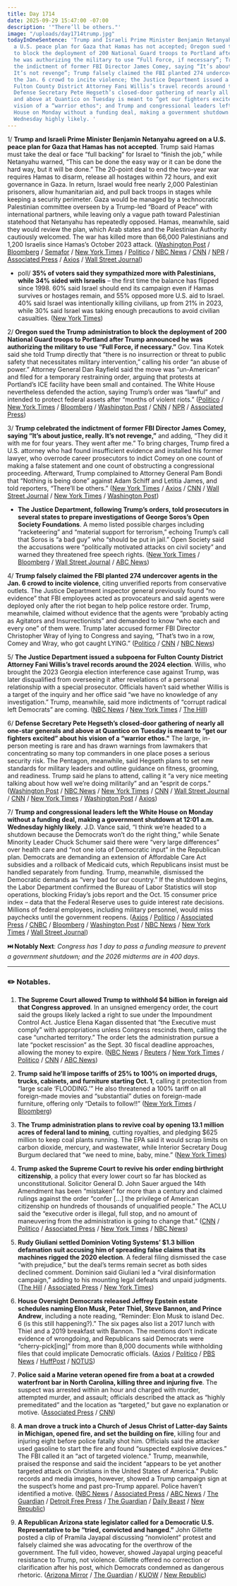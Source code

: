```yaml
---
title: Day 1714
date: 2025-09-29 15:47:00 -07:00
description: '"There’ll be others."'
image: "/uploads/day1714trump.jpg"
todayInOneSentence: 'Trump and Israeli Prime Minister Benjamin Netanyahu agreed on
  a U.S. peace plan for Gaza that Hamas has not accepted; Oregon sued the Trump administration
  to block the deployment of 200 National Guard troops to Portland after Trump announced
  he was authorizing the military to use “Full Force, if necessary”; Trump celebrated
  the indictment of former FBI Director James Comey, saying “It’s about justice, really.
  It’s not revenge”; Trump falsely claimed the FBI planted 274 undercover agents in
  the Jan. 6 crowd to incite violence; the Justice Department issued a subpoena for
  Fulton County District Attorney Fani Willis’s travel records around the 2024 election;
  Defense Secretary Pete Hegseth’s closed-door gathering of nearly all one-star generals
  and above at Quantico on Tuesday is meant to “get our fighters excited” about his
  vision of a “warrior ethos"; and Trump and congressional leaders left the White
  House on Monday without a funding deal, making a government shutdown at 12:01 a.m.
  Wednesday highly likely. '
---
```


1/ **Trump and Israeli Prime Minister Benjamin Netanyahu agreed on a U.S. peace plan for Gaza that Hamas has not accepted**. Trump said Hamas must take the deal or face “full backing” for Israel to “finish the job,” while Netanyahu warned, “This can be done the easy way or it can be done the hard way, but it will be done.” The 20-point deal to end the two-year war requires Hamas to disarm, release all hostages within 72 hours, and exit governance in Gaza. In return, Israel would free nearly 2,000 Palestinian prisoners, allow humanitarian aid, and pull back troops in stages while keeping a security perimeter. Gaza would be managed by a technocratic Palestinian committee overseen by a Trump-led “Board of Peace” with international partners, while leaving only a vague path toward Palestinian statehood that Netanyahu has repeatedly opposed. Hamas, meanwhile, said they would review the plan, which Arab states and the Palestinian Authority cautiously welcomed. The war has killed more than 66,000 Palestinians and 1,200 Israelis since Hamas’s October 2023 attack. ([Washington Post](https://www.washingtonpost.com/politics/2025/09/29/trump-netanyahu-gaza/) / [Bloomberg](https://www.bloomberg.com/news/articles/2025-09-29/trump-unveils-20-point-plan-to-end-gaza-war-after-netanyahu-meet) / [Semafor](https://www.semafor.com/article/09/29/2025/trump-netanyahu-unveil-gaza-peace-plan) / [New York Times](https://www.nytimes.com/live/2025/09/29/world/trump-netanyahu-israel-gaza) / [Politico](https://www.politico.com/news/2025/09/29/trump-touts-peace-plan-for-israel-hamas-has-not-agreed-00584857) / [NBC News](https://www.nbcnews.com/world/middle-east/trump-talks-netanyahu-gaza-peace-deal-israel-hamas-war-hostages-rcna234370) / [CNN](https://www.cnn.com/2025/09/29/politics/trump-netanyahu-israel-gaza-ceasefire-deal) / [NPR](https://www.npr.org/2025/09/29/nx-s1-5556916/trump-israel-gaza-netanyahu) / [Associated Press](https://apnews.com/article/trump-netanyahu-israel-hamas-war-gaza-708a08671b8842d7a7a5e250ec51351c) / [Axios](https://www.axios.com/2025/09/29/gaza-peace-deal-trump-netanyahu-meeting) / [Wall Street Journal](https://www.wsj.com/world/middle-east/trumps-gaza-cease-fire-plan-faces-obstacles-as-he-meets-with-netanyahu-4a4d9e9d))
 
* poll/ **35% of voters said they sympathized more with Palestinians, while 34% sided with Israelis** – the first time the balance has flipped since 1998. 60% said Israel should end its campaign even if Hamas survives or hostages remain, and 55% opposed more U.S. aid to Israel. 40% said Israel was intentionally killing civilians, up from 21% in 2023, while 30% said Israel was taking enough precautions to avoid civilian casualties. ([New York Times](https://www.nytimes.com/2025/09/29/polls/israel-gaza-war-us-poll.html))

2/ **Oregon sued the Trump administration to block the deployment of 200 National Guard troops to Portland after Trump announced he was authorizing the military to use “Full Force, if necessary.”** Gov. Tina Kotek said she told Trump directly that “there is no insurrection or threat to public safety that necessitates military intervention,” calling his order “an abuse of power.” Attorney General Dan Rayfield said the move was “un-American” and filed for a temporary restraining order, arguing that protests at Portland’s ICE facility have been small and contained. The White House nevertheless defended the action, saying Trump’s order was “lawful” and intended to protect federal assets after “months of violent riots.” ([Politico](https://www.politico.com/news/2025/09/28/oregon-sues-block-trump-national-guard-portland-00583937) / [New York Times](https://www.nytimes.com/2025/09/28/us/portland-trump-ice-protests.html) / [Bloomberg](https://www.bloomberg.com/news/articles/2025-09-28/oregon-sues-trump-administration-over-national-guard-deployment) / [Washington Post](https://www.washingtonpost.com/national-security/2025/09/28/trump-portland-national-guard/) / [CNN](https://www.cnn.com/2025/09/27/politics/trump-sending-troops-portland-ice) / [NPR](https://www.npr.org/2025/09/27/nx-s1-5555381/trump-sending-troops-portland) / [Associated Press](https://apnews.com/article/trump-federal-troops-portland-oregon-f8659de72f28289ef22bd924d149a52f))

3/ **Trump celebrated the indictment of former FBI Director James Comey, saying “It’s about justice, really. It’s not revenge,”** and adding, “They did it with me for four years. They went after me.” To bring charges, Trump fired a U.S. attorney who had found insufficient evidence and installed his former lawyer, who overrode career prosecutors to indict Comey on one count of making a false statement and one count of obstructing a congressional proceeding. Afterward, Trump complained to Attorney General Pam Bondi that “Nothing is being done” against Adam Schiff and Letitia James, and told reporters, “There’ll be others.” ([New York Times](https://www.nytimes.com/2025/09/26/us/politics/trump-comey-revenge.html) / [Axios](https://www.axios.com/2025/09/27/comey-indictment-trump-maga-enemies-list) / [CNN](https://www.cnn.com/2025/09/26/politics/james-comey-indictment-trump-prosecution) / [Wall Street Journal](https://www.wsj.com/politics/policy/trump-overcame-internal-dissent-to-get-his-case-against-comey-320e8ee1) / [New York Times](https://www.nytimes.com/2025/09/26/us/politics/trump-james-comey-indictment-explained.html) / [Washington Post](https://www.washingtonpost.com/national-security/2025/09/27/james-comey-charges-trump-justice-department/))

* **The Justice Department, following Trump’s orders, told prosecutors in several states to prepare investigations of George Soros’s Open Society Foundations**. A memo listed possible charges including “racketeering” and “material support for terrorism,” echoing Trump’s call that Soros is “a bad guy” who “should be put in jail.” Open Society said the accusations were “politically motivated attacks on civil society” and warned they threatened free speech rights. ([New York Times](https://www.nytimes.com/2025/09/25/us/politics/justice-trump-george-soros-foundation.html) / [Bloomberg](https://www.bloomberg.com/news/articles/2025-09-25/soros-group-calls-potential-probe-by-trump-politically-motivated) / [Wall Street Journal](https://www.wsj.com/politics/policy/justice-department-lays-groundwork-for-probes-of-soros-funded-group-215afca4) / [ABC News](https://abcnews.go.com/US/doj-official-directs-prosecutors-prepare-probes-george-soros/story?id=125941089))

4/ **Trump falsely claimed the FBI planted 274 undercover agents in the Jan. 6 crowd to incite violence**, citing unverified reports from conservative outlets. The Justice Department inspector general previously found “no evidence” that FBI employees acted as provocateurs and said agents were deployed only after the riot began to help police restore order. Trump, meanwhile, claimed without evidence that the agents were “probably acting as Agitators and Insurrectionists” and demanded to know “who each and every one” of them were. Trump later accused former FBI Director Christopher Wray of lying to Congress and saying, “That’s two in a row, Comey and Wray, who got caught LYING.” ([Politico](https://www.politico.com/news/2025/09/27/trump-january-6-fbi-00583383) / [CNN](https://www.cnn.com/2025/09/29/politics/trumps-doj-probes-former-fbi-leadership) / [NBC News](https://www.nbcnews.com/politics/donald-trump/trump-weighs-whether-doj-investigate-former-fbi-director-christopher-w-rcna234225))

5/ **The Justice Department issued a subpoena for Fulton County District Attorney Fani Willis’s travel records around the 2024 election**. Willis, who brought the 2023 Georgia election interference case against Trump, was later disqualified from overseeing it after revelations of a personal relationship with a special prosecutor. Officials haven’t said whether Willis is a target of the inquiry and her office said “we have no knowledge of any investigation.” Trump, meanwhile, said more indictments of “corrupt radical left Democrats” are coming. ([NBC News](https://www.nbcnews.com/politics/politics-news/justice-department-issues-subpoena-fani-willis-travel-records-rcna234113) / [New York Times](https://www.nytimes.com/2025/09/26/us/justice-department-fani-willis-trump.html) / [The Hill](https://thehill.com/regulation/court-battles/5524719-fani-willis-trump-indictment-georgia/))

6/ **Defense Secretary Pete Hegseth’s closed-door gathering of nearly all one-star generals and above at Quantico on Tuesday is meant to “get our fighters excited” about his vision of a “warrior ethos."** The large, in-person meeting is rare and has drawn warnings from lawmakers that concentrating so many top commanders in one place poses a serious security risk. The Pentagon, meanwhile, said Hegseth plans to set new standards for military leaders and outline guidance on fitness, grooming, and readiness. Trump said he plans to attend, calling it “a very nice meeting talking about how well we’re doing militarily” and an “esprit de corps.” ([Washington Post](https://www.washingtonpost.com/national-security/2025/09/26/hegseth-generals-meeting-warrior-speech/) / [NBC News](https://www.nbcnews.com/politics/donald-trump/trump-pete-hegseth-generals-military-meeting-rcna234216) / [New York Times](https://www.nytimes.com/2025/09/26/us/politics/hegseth-military-summit.html) / [CNN](https://www.cnn.com/2025/09/26/politics/hegseth-generals-meeting-warrior-ethos) / [Wall Street Journal](https://www.wsj.com/politics/national-security/trump-to-attend-pentagon-meeting-with-top-commanders-961ee814) / [CNN](https://www.cnn.com/2025/09/28/politics/trump-plans-to-attend-gathering-of-senior-military-officials-in-virginia-next-week) / [New York Times](https://www.nytimes.com/2025/09/28/us/politics/trump-hegseth-military.html) / [Washington Post](https://www.washingtonpost.com/national-security/2025/09/28/trump-hegseth-speech-generals-quantico-security/) / [Axios](https://www.axios.com/2025/09/29/trump-hegseth-military-meeting-quantico)) 
 
7/ **Trump and congressional leaders left the White House on Monday without a funding deal, making a government shutdown at 12:01 a.m. Wednesday highly likely**. J.D. Vance said, “I think we’re headed to a shutdown because the Democrats won’t do the right thing,” while Senate Minority Leader Chuck Schumer said there were “very large differences” over health care and “not one iota of Democratic input” in the Republican plan. Democrats are demanding an extension of Affordable Care Act subsidies and a rollback of Medicaid cuts, which Republicans insist must be handled separately from funding. Trump, meanwhile, dismissed the Democratic demands as “very bad for our country.” If the shutdown begins, the Labor Department confirmed the Bureau of Labor Statistics will stop operations, blocking Friday’s jobs report and the Oct. 15 consumer price index – data that the Federal Reserve uses to guide interest rate decisions. Millions of federal employees, including military personnel, would miss paychecks until the government reopens. ([Axios](https://www.axios.com/2025/09/29/trump-democrats-white-house-meeting-shutdown-schumer-jeffries) / [Politico](https://www.politico.com/news/2025/09/29/white-house-shutdown-summit-fails-to-produce-a-deal-00585426) / [Associated Press](https://apnews.com/article/trump-shutdown-government-chuck-schumer-8510b2fa4d40c4bbc058951c49c42468) / [CNBC](https://www.cnbc.com/2025/09/29/trump-meeting-democrats-government-shutdown.html) / [Bloomberg](https://www.bloomberg.com/news/articles/2025-09-29/us-shutdown-looms-following-trump-meeting-with-top-lawmakers) / [Washington Post](https://www.washingtonpost.com/business/2025/09/29/shutdown-democrats-republicans-funding/) / [NBC News](https://www.nbcnews.com/politics/congress/government-shutdown-deadline-trump-congress-leaders-meeting-rcna233889) / [New York Times](https://www.nytimes.com/live/2025/09/29/us/trump-news-shutdown) / [Wall Street Journal](https://www.wsj.com/politics/policy/government-shutdown-2025-democrats-trump-meeting-ec8e5d54)) 

**⏭️ Notably Next**: *Congress has 1 day to pass a funding measure to prevent a government shutdown; and the 2026 midterms are in 400 days*. 


---

### ✏️ Notables.

1. **The Supreme Court allowed Trump to withhold $4 billion in foreign aid that Congress approved**. In an unsigned emergency order, the court said the groups likely lacked a right to sue under the Impoundment Control Act. Justice Elena Kagan dissented that “the Executive must comply” with appropriations unless Congress rescinds them, calling the case “uncharted territory.” The order lets the administration pursue a late “pocket rescission” as the Sept. 30 fiscal deadline approaches, allowing the money to expire. ([NBC News](https://www.nbcnews.com/politics/supreme-court/supreme-court-allows-trump-withhold-4-billion-foreign-aid-funding-rcna230348) / [Reuters](https://www.reuters.com/world/us-supreme-court-lets-trump-withhold-4-billion-foreign-aid-2025-09-26/) / [New York Times](https://www.nytimes.com/2025/09/26/us/politics/supreme-court-trump-foreign-aid.html) / [Politico](https://www.politico.com/news/2025/09/26/supreme-court-foreign-aid-impoundment-ruling-00583052) / [CNN](https://www.cnn.com/2025/09/26/politics/supreme-court-lets-trump-withhold-billions-in-foreign-aid) / [ABC News](https://abcnews.go.com/Politics/supreme-court-allows-trump-cut-4b-foreign-aid/story?id=125982006))

2. **Trump said he’ll impose tariffs of 25% to 100% on imported drugs, trucks, cabinets, and furniture starting Oct. 1**, calling it protection from “large scale ‘FLOODING.’” He also threatened a 100% tariff on all foreign-made movies and “substantial” duties on foreign-made furniture, offering only “Details to follow!!” ([New York Times](https://www.nytimes.com/2025/09/25/business/economy/trump-tariffs-pharmaceuticals-furniture-trucks.html) / [Bloomberg](https://www.bloomberg.com/news/articles/2025-09-29/trump-threatens-fresh-tariffs-related-to-furniture-movies))

3. **The Trump administration plans to revive coal by opening 13.1 million acres of federal land to mining**, cutting royalties, and pledging $625 million to keep coal plants running. The EPA said it would scrap limits on carbon dioxide, mercury, and wastewater, while Interior Secretary Doug Burgum declared that “we need to mine, baby, mine.” ([New York Times](https://www.nytimes.com/2025/09/29/climate/trump-coal-revival.html))

4. **Trump asked the Supreme Court to revive his order ending birthright citizenship**, a policy that every lower court so far has blocked as unconstitutional. Solicitor General D. John Sauer argued the 14th Amendment has been “mistaken” for more than a century and claimed rulings against the order “confer [...] the privilege of American citizenship on hundreds of thousands of unqualified people.” The ACLU said the “executive order is illegal, full stop, and no amount of maneuvering from the administration is going to change that.” ([CNN](https://www.cnn.com/2025/09/26/politics/supreme-court-birthright-citizenship-trump-appeal) / [Politico](https://www.politico.com/news/2025/09/26/supreme-court-birthright-citizenship-trump-admin-00583378) / [Associated Press](https://apnews.com/article/trump-supreme-court-birthright-citizenship-6d282d34b7aa1e992390499504ad5c7d) / [New York Times](https://www.nytimes.com/2025/09/26/us/politics/supreme-court-birthright-citizenship.html) / [NBC News](https://www.nbcnews.com/politics/politics-news/trump-asks-supreme-court-rule-plan-end-birthright-citizenship-rcna234035))

5. **Rudy Giuliani settled Dominion Voting Systems’ $1.3 billion defamation suit accusing him of spreading false claims that its machines rigged the 2020 election**. A federal filing dismissed the case “with prejudice,” but the deal’s terms remain secret as both sides declined comment. Dominion said Giuliani led a “viral disinformation campaign,” adding to his mounting legal defeats and unpaid judgments. ([The Hill](https://thehill.com/regulation/court-battles/5524909-giuliani-settles-dominion-lawsuit/) / [Associated Press](https://apnews.com/article/rudy-giuliani-dominion-voting-2020-election-trump-fb964cb109a66338f2d594c732f5d2f1) / [New York Times](https://www.nytimes.com/2025/09/27/us/politics/rudy-giuliani-dominion-case-settlement.html))

6. **House Oversight Democrats released Jeffrey Epstein estate schedules naming Elon Musk, Peter Thiel, Steve Bannon, and Prince Andrew**, including a note reading, “Reminder: Elon Musk to island Dec. 6 (is this still happening?).” The six pages also list a 2017 lunch with Thiel and a 2019 breakfast with Bannon. The mentions don’t indicate evidence of wrongdoing, and Republicans said Democrats were “cherry-pick[ing]” from more than 8,000 documents while withholding files that could implicate Democratic officials. ([Axios](https://www.axios.com/2025/09/26/elon-musk-peter-thiel-steve-bannon-epstein-files) / [Politico](https://www.politico.com/news/2025/09/26/musk-bannon-thiel-epstein-documents-00582627) / [PBS News](https://www.pbs.org/newshour/politics/house-democrats-release-partial-epstein-records-referencing-musk-gates-and-prince-andrew) / [HuffPost](https://www.huffpost.com/entry/epstein-files-oversight-committee-thiel-musk-bannon_n_68d6d91ce4b085d511c66628) / [NOTUS](https://www.notus.org/us-news/epstein-files-elon-musk))

7. **Police said a Marine veteran opened fire from a boat at a crowded waterfront bar in North Carolina, killing three and injuring five**. The suspect was arrested within an hour and charged with murder, attempted murder, and assault; officials described the attack as “highly premeditated” and the location as “targeted,” but gave no explanation or motive. ([Associated Press](https://apnews.com/article/north-carolina-shooting-attack-waterfront-194ad399bbdab604c799c7f60f63ed8c) / [CNN](https://www.cnn.com/2025/09/28/us/southport-yacht-basin-north-carolina-shooting-hnk))

8. **A man drove a truck into a Church of Jesus Christ of Latter-day Saints in Michigan, opened fire, and set the building on fire**, killing four and injuring eight before police fatally shot him. Officials said the attacker used gasoline to start the fire and found “suspected explosive devices.” The FBI called it an “act of targeted violence." Trump, meanwhile, praised the response and said the incident “appears to be yet another targeted attack on Christians in the United States of America.” Public records and media images, however, showed a Trump campaign sign at the suspect’s home and past pro-Trump apparel. Police haven’t identified a motive. ([NBC News](https://www.nbcnews.com/news/us-news/what-we-know-michigan-church-shooting-fire-rcna234357) / [Associated Press](https://apnews.com/article/mormon-church-shooting-michigan-dcb79ee701b0b8076bf73e30e10ba2b7) / [ABC News](https://abcnews.go.com/US/multiple-people-shot-michigan-church-police/story?id=126015196) / [The Guardian](https://www.theguardian.com/us-news/2025/sep/28/mass-shootings-north-carolina-texas-new-orleans) / [Detroit Free Press](https://www.freep.com/story/news/local/michigan/2025/09/29/thomas-jacob-sanford-michigan-shooting-suspect-anti-lds-tirade/86415139007/) / [The Guardian](https://www.theguardian.com/us-news/2025/sep/29/mormon-church-shooting-trump-sign) / [Daily Beast](https://www.thedailybeast.com/trump-sign-spotted-outside-church-shooters-house/) / [New Republic](https://newrepublic.com/post/201043/mormon-church-gunman-trump-supporter))

9. **A Republican Arizona state legislator called for a Democratic U.S. Representative to be “tried, convicted and hanged.”** John Gillette posted a clip of Pramila Jayapal discussing “nonviolent” protest and falsely claimed she was advocating for the overthrow of the government. The full video, however, showed Jayapal urging peaceful resistance to Trump, not violence. Gillette offered no correction or clarification after his post, which Democrats condemned as dangerous rhetoric. ([Arizona Mirror](https://azmirror.com/2025/09/25/john-gillette-gop-lawmaker-calls-for-democratic-congresswoman-to-be-executed-for-urging-trump-protests/) / [The Guardian](https://www.theguardian.com/us-news/2025/sep/26/john-gillette-pramila-jayapal-execution-post) / [KUOW](https://m.kuow.org/stories/arizona-lawmaker-calls-for-wa-congresswoman-to-be-executed-for-urging-trump-protests) / [New Republic](https://newrepublic.com/post/201016/republican-official-calls-democratic-congresswoman-jayapal-executed))
